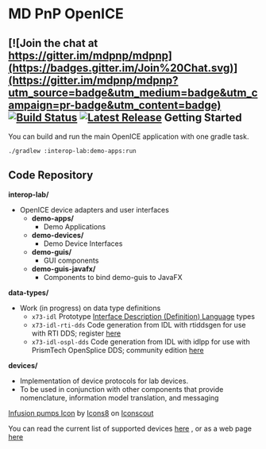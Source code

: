 # MD PnP OpenICE

[![Join the chat at https://gitter.im/mdpnp/mdpnp](https://badges.gitter.im/Join%20Chat.svg)](https://gitter.im/mdpnp/mdpnp?utm_source=badge&utm_medium=badge&utm_campaign=pr-badge&utm_content=badge)
[![Build Status](https://jenkins.openice.info/job/mdpnp-demoapp/badge/icon)](https://jenkins.openice.info/job/mdpnp-demoapp)
[![Latest Release](https://img.shields.io/github/release/mdpnp/mdpnp.svg)](https://github.com/mdpnp/mdpnp/releases/latest)
Getting Started
---------------

You can build and run the main OpenICE application with one gradle task.

    ./gradlew :interop-lab:demo-apps:run


Code Repository
---------------

__interop-lab/__
* OpenICE device adapters and user interfaces
    * __demo-apps/__
        * Demo Applications
    * __demo-devices/__
        * Demo Device Interfaces
    * __demo-guis/__
        * GUI components
    * __demo-guis-javafx/__
        * Components to bind demo-guis to JavaFX

__data-types/__
* Work (in progress) on data type definitions
    * <code>x73-idl</code>  Prototype [Interface Description (Definition) Language](http://en.wikipedia.org/wiki/Interface_description_language) types
    * <code>x73-idl-rti-dds</code>  Code generation from IDL with rtiddsgen for use with RTI DDS; register [here](http://www.rti.com/downloads/rti-dds.html)
    * <code>x73-idl-ospl-dds</code>  Code generation from IDL with idlpp for use with PrismTech OpenSplice DDS; community edition [here](http://www.prismtech.com/dds-community)

__devices/__
* Implementation of device protocols for lab devices.
* To be used in conjunction with other components that provide nomenclature, information model translation, and messaging

<a href="https://iconscout.com/icons/infusion-pumps" target="_blank">Infusion pumps Icon</a> by <a href="https://iconscout.com/contributors/icons8">Icons8</a> on <a href="https://iconscout.com">Iconscout</a>

You can read the current list of supported devices [here](devs.md) , or as a web page [here](https://github.com/mdpnp/mdpnp/blob/master/devs.html)
